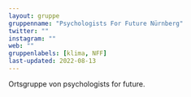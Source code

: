 ```yaml
---
layout: gruppe
gruppenname: "Psychologists For Future Nürnberg"
twitter: ""
instagram: ""
web: ""
gruppenlabels: [klima, NFF]
last-updated: 2022-08-13
---
```


Ortsgruppe von psychologists for future.
